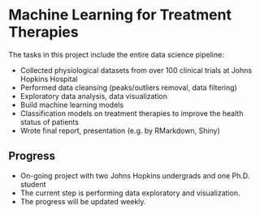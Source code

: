 # Machine Learning for Treatment Therapies

The tasks in this project include the entire data science pipeline:

- Collected physiological datasets from over 100 clinical trials at Johns Hopkins Hospital
- Performed data cleansing (peaks/outliers removal, data filtering)
- Exploratory data analysis, data visualization
- Build machine learning models 
- Classification models on treatment therapies to improve the health status of patients
- Wrote final report, presentation (e.g. by RMarkdown, Shiny)

## Progress
- On-going project with two Johns Hopkins undergrads and one Ph.D. student
- The current step is performing data exploratory and visualization.
- The progress will be updated weekly.
